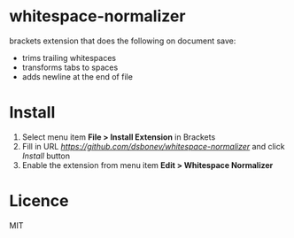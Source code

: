 whitespace-normalizer
=====================

brackets extension that does the following on document save:
* trims trailing whitespaces
* transforms tabs to spaces
* adds newline at the end of file

Install
=======
1. Select menu item **File > Install Extension** in Brackets
2. Fill in URL *https://github.com/dsbonev/whitespace-normalizer* and click *Install* button
3. Enable the extension from menu item **Edit > Whitespace Normalizer**

Licence
=======

MIT
